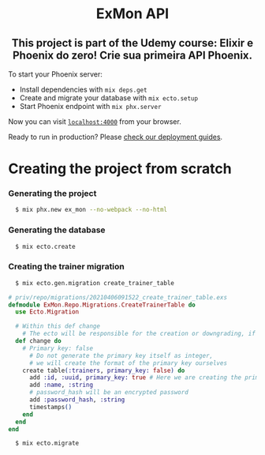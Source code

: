 <div align="center">
  <h1> ExMon API </h1>
  <h2>
    This project is part of the Udemy course: Elixir e Phoenix do zero! Crie sua primeira API Phoenix.
  </h2>
</div>

To start your Phoenix server:

  * Install dependencies with `mix deps.get`
  * Create and migrate your database with `mix ecto.setup`
  * Start Phoenix endpoint with `mix phx.server`

Now you can visit [`localhost:4000`](http://localhost:4000) from your browser.

Ready to run in production? Please [check our deployment guides](https://hexdocs.pm/phoenix/deployment.html).
# Creating the project from scratch

### Generating the project
```bash
  $ mix phx.new ex_mon --no-webpack --no-html
```
### Generating the database
```bash
  $ mix ecto.create
```
### Creating the trainer migration
```bash
  $ mix ecto.gen.migration create_trainer_table
```
```elixir
# priv/repo/migrations/20210406091522_create_trainer_table.exs
defmodule ExMon.Repo.Migrations.CreateTrainerTable do
  use Ecto.Migration

  # Within this def change
    # The ecto will be responsible for the creation or downgrading, if necessary
  def change do
    # Primary key: false
      # Do not generate the primary key itself as integer,
      # we will create the format of the primary key ourselves
    create table(:trainers, primary_key: false) do
      add :id, :uuid, primary_key: true # Here we are creating the primary key as uuid
      add :name, :string
      # password_hash will be an encrypted password
      add :password_hash, :string
      timestamps()
    end
  end
end
```
```bash
  $ mix ecto.migrate
```
